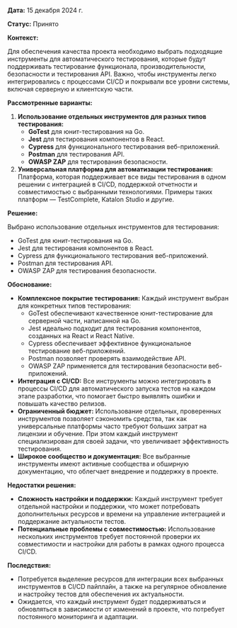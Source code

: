 **Дата:** 15 декабря 2024 г.

**Статус:** Принято

**Контекст:**

Для обеспечения качества проекта необходимо выбрать подходящие инструменты для автоматического тестирования, которые будут поддерживать тестирование функционала, производительности, безопасности и тестирования API. Важно, чтобы инструменты легко интегрировались с процессами CI/CD и покрывали все уровни системы, включая серверную и клиентскую части.

**Рассмотренные варианты:**

1. **Использование отдельных инструментов для разных типов тестирования:**
   - **GoTest** для юнит-тестирования на Go.
   - **Jest** для тестирования компонентов в React.
   - **Cypress** для функционального тестирования веб-приложений.
   - **Postman** для тестирования API.
   - **OWASP ZAP** для тестирования безопасности.
2. **Универсальная платформа для автоматизации тестирования:**  
   Платформа, которая поддерживает все виды тестирования в одном решении с интеграцией в CI/CD, поддержкой отчетности и совместимостью с выбранными технологиями. Примеры таких платформ — TestComplete, Katalon Studio и другие.

**Решение:**

Выбрано использование отдельных инструментов для тестирования:
- GoTest для юнит-тестирования на Go.
- Jest для тестирования компонентов в React.
- Cypress для функционального тестирования веб-приложений.
- Postman для тестирования API.
- OWASP ZAP для тестирования безопасности.

**Обоснование:**

- **Комплексное покрытие тестирования:** Каждый инструмент выбран для конкретных типов тестирования:
  - GoTest обеспечивают качественное юнит-тестирование для серверной части, написанной на Go.
  - Jest идеально подходит для тестирования компонентов, созданных на React и React Native.
  - Cypress обеспечивает эффективное функциональное тестирование веб-приложений.
  - Postman позволяет проверять взаимодействие API.
  - OWASP ZAP применяется для тестирования безопасности веб-приложений.
- **Интеграция с CI/CD:** Все инструменты можно интегрировать в процессы CI/CD для автоматического запуска тестов на каждом этапе разработки, что помогает быстро выявлять ошибки и повышать качество релизов.
- **Ограниченный бюджет:** Использование отдельных, проверенных инструментов позволяет сэкономить средства, так как универсальные платформы часто требуют больших затрат на лицензии и обучение. При этом каждый инструмент специализирован для своей задачи, что увеличивает эффективность тестирования.
- **Широкое сообщество и документация:** Все выбранные инструменты имеют активные сообщества и обширную документацию, что облегчает внедрение и поддержку в проекте.

**Недостатки решения:**

- **Сложность настройки и поддержки:** Каждый инструмент требует отдельной настройки и поддержки, что может потребовать дополнительных ресурсов и времени на управление интеграцией и поддержание актуальности тестов.
- **Потенциальные проблемы с совместимостью:** Использование нескольких инструментов требует постоянной проверки их совместимости и настройки для работы в рамках одного процесса CI/CD.

**Последствия:**

- Потребуется выделение ресурсов для интеграции всех выбранных инструментов в CI/CD пайплайн, а также на регулярное обновление и настройку тестов для обеспечения их актуальности.
- Ожидается, что каждый инструмент будет поддерживаться и обновляться в зависимости от изменений в проекте, что потребует постоянного мониторинга и адаптации.
